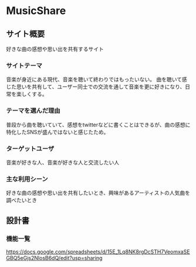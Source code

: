 # MusicShare

## サイト概要
好きな曲の感想や思い出を共有するサイト

### サイトテーマ
音楽が身近にある現代、音楽を聴いて終わりではもったいない。
曲を聴いて感じた思いを共有して、ユーザー同士での交流を通して音楽を更に好きになり、日常を楽しくする。

### テーマを選んだ理由
普段から曲を聴いていて、感想をtwitterなどに書くことはできるが、曲の感想に特化したSNSが盛んではないと感じたため。

### ターゲットユーザ
音楽が好きな人、音楽が好きな人と交流したい人

### 主な利用シーン
好きな曲の感想や思い出を共有したいとき、興味があるアーティストの人気曲を調べたいとき

## 設計書

### 機能一覧
https://docs.google.com/spreadsheets/d/15E_1Lq8NK8rgDcSTH7VeomxaSEGBQ5eGjs2NlosB6dQ/edit?usp=sharing

